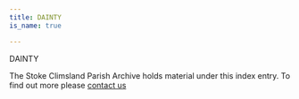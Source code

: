 ```yaml
---
title: DAINTY
is_name: true

---
```


DAINTY


The Stoke Climsland Parish Archive holds material under this index entry. To find out more please [contact us](/contact/)

